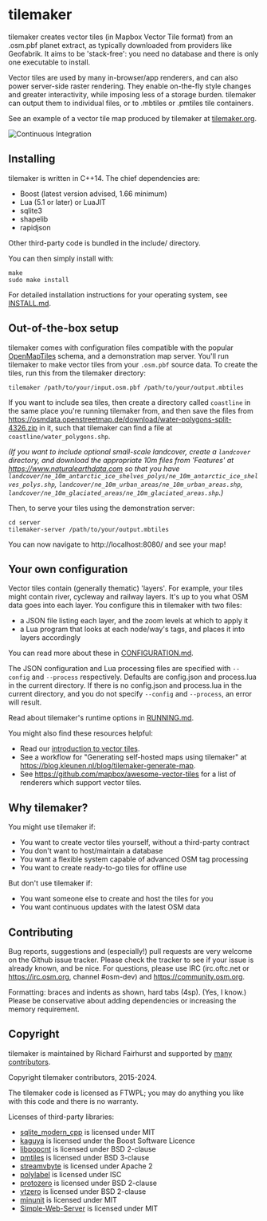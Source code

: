 # tilemaker

tilemaker creates vector tiles (in Mapbox Vector Tile format) from an .osm.pbf planet extract, as typically downloaded from providers like Geofabrik. It aims to be 'stack-free': you need no database and there is only one executable to install.

Vector tiles are used by many in-browser/app renderers, and can also power server-side raster rendering. They enable on-the-fly style changes and greater interactivity, while imposing less of a storage burden. tilemaker can output them to individual files, or to .mbtiles or .pmtiles tile containers.

See an example of a vector tile map produced by tilemaker at [tilemaker.org](https://tilemaker.org).

![Continuous Integration](https://github.com/systemed/tilemaker/workflows/Continuous%20Integration/badge.svg)

## Installing

tilemaker is written in C++14. The chief dependencies are:

* Boost (latest version advised, 1.66 minimum)
* Lua (5.1 or later) or LuaJIT
* sqlite3
* shapelib
* rapidjson

Other third-party code is bundled in the include/ directory.

You can then simply install with:

    make
    sudo make install
	
For detailed installation instructions for your operating system, see [INSTALL.md](docs/INSTALL.md).

## Out-of-the-box setup

tilemaker comes with configuration files compatible with the popular [OpenMapTiles](https://openmaptiles.org) schema, and a demonstration map server. You'll run tilemaker to make vector tiles from your `.osm.pbf` source data. To create the tiles, run this from the tilemaker directory:

    tilemaker /path/to/your/input.osm.pbf /path/to/your/output.mbtiles

If you want to include sea tiles, then create a directory called `coastline` in the same place you're running tilemaker from, and then save the files from https://osmdata.openstreetmap.de/download/water-polygons-split-4326.zip in it, such that tilemaker can find a file at `coastline/water_polygons.shp`.

_(If you want to include optional small-scale landcover, create a `landcover` directory, and download the appropriate 10m files from 'Features' at https://www.naturalearthdata.com so that you have `landcover/ne_10m_antarctic_ice_shelves_polys/ne_10m_antarctic_ice_shelves_polys.shp`, `landcover/ne_10m_urban_areas/ne_10m_urban_areas.shp`, `landcover/ne_10m_glaciated_areas/ne_10m_glaciated_areas.shp`.)_

Then, to serve your tiles using the demonstration server:

    cd server
	tilemaker-server /path/to/your/output.mbtiles

You can now navigate to http://localhost:8080/ and see your map!

## Your own configuration

Vector tiles contain (generally thematic) 'layers'. For example, your tiles might contain river, cycleway and railway layers. It's up to you what OSM data goes into each layer. You configure this in tilemaker with two files:

* a JSON file listing each layer, and the zoom levels at which to apply it
* a Lua program that looks at each node/way's tags, and places it into layers accordingly

You can read more about these in [CONFIGURATION.md](docs/CONFIGURATION.md).

The JSON configuration and Lua processing files are specified with `--config` and `--process` respectively. Defaults are config.json and process.lua in the current directory. If there is no config.json and process.lua in the current directory, and you do not specify `--config` and `--process`, an error will result.

Read about tilemaker's runtime options in [RUNNING.md](docs/RUNNING.md).

You might also find these resources helpful:

* Read our [introduction to vector tiles](docs/VECTOR_TILES.md).
* See a workflow for "Generating self-hosted maps using tilemaker" at https://blog.kleunen.nl/blog/tilemaker-generate-map.
* See https://github.com/mapbox/awesome-vector-tiles for a list of renderers which support vector tiles.

## Why tilemaker?

You might use tilemaker if:

* You want to create vector tiles yourself, without a third-party contract
* You don't want to host/maintain a database
* You want a flexible system capable of advanced OSM tag processing
* You want to create ready-to-go tiles for offline use

But don't use tilemaker if:

* You want someone else to create and host the tiles for you
* You want continuous updates with the latest OSM data

## Contributing

Bug reports, suggestions and (especially!) pull requests are very welcome on the Github issue tracker. Please check the tracker to see if your issue is already known, and be nice. For questions, please use IRC (irc.oftc.net or https://irc.osm.org, channel #osm-dev) and https://community.osm.org.

Formatting: braces and indents as shown, hard tabs (4sp). (Yes, I know.) Please be conservative about adding dependencies or increasing the memory requirement.

## Copyright

tilemaker is maintained by Richard Fairhurst and supported by [many contributors](https://github.com/systemed/tilemaker/graphs/contributors).

Copyright tilemaker contributors, 2015-2024.

The tilemaker code is licensed as FTWPL; you may do anything you like with this code and there is no warranty.

Licenses of third-party libraries:

- [sqlite_modern_cpp](https://github.com/SqliteModernCpp/sqlite_modern_cpp) is licensed under MIT
- [kaguya](https://github.com/satoren/kaguya) is licensed under the Boost Software Licence
- [libpopcnt](https://github.com/kimwalisch/libpopcnt) is licensed under BSD 2-clause
- [pmtiles](https://github.com/protomaps/PMTiles) is licensed under BSD 3-clause
- [streamvbyte](https://github.com/lemire/streamvbyte) is licensed under Apache 2
- [polylabel](https://github.com/mapbox/polylabel) is licensed under ISC
- [protozero](https://github.com/mapbox/protozero) is licensed under BSD 2-clause
- [vtzero](https://github.com/mapbox/vtzero) is licensed under BSD 2-clause
- [minunit](https://github.com/siu/minunit) is licensed under MIT
- [Simple-Web-Server](https://gitlab.com/eidheim/Simple-Web-Server) is licensed under MIT
